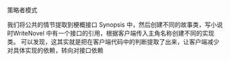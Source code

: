 策略者模式

我们将公共的情节提取到梗概接口 Synopsis 中，然后创建不同的故事类，写小说时WriteNovel 中有一个接口的引用，根据客户端传入主角名称创建不同的实现类。
可以发现，这其实就是把在客户端代码中的判断提取了出来，让客户端减少对具体实现的依赖，转向对接口依赖